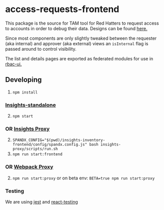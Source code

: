 # access-requests-frontend

This package is the source for TAM tool for Red Hatters to request access to accounts in order to debug their data. Designs can be found [here.](https://marvelapp.com/prototype/257je526/screens)

Since most components are only slightly tweaked between the requester (aka internal) and approver (aka external) views an `isInternal` flag is passed around to control visibility.

The list and details pages are exported as federated modules for use in [rbac-ui.](https://github.com/RedHatInsights/insights-rbac-ui)

## Developing
1. `npm install`

### [Insights-standalone](https://github.com/RedHatInsights/insights-standalone)
2. `npm start`

### OR [Insights Proxy](https://github.com/RedHatInsights/insights-proxy)
2. `SPANDX_CONFIG="$(pwd)/insights-inventory-frontend/config/spandx.config.js" bash insights-proxy/scripts/run.sh`
3. `npm run start:frontend`

### OR [Webpack Proxy](https://github.com/RedHatInsights/frontend-components/tree/master/packages/config#useproxy)
2. `npm run start:proxy` or on beta env: `BETA=true npm run start:proxy`

### Testing
We are using [jest](https://www.npmjs.com/package/jest) and [react-testing](https://www.npmjs.com/package/@testing-library/react)

